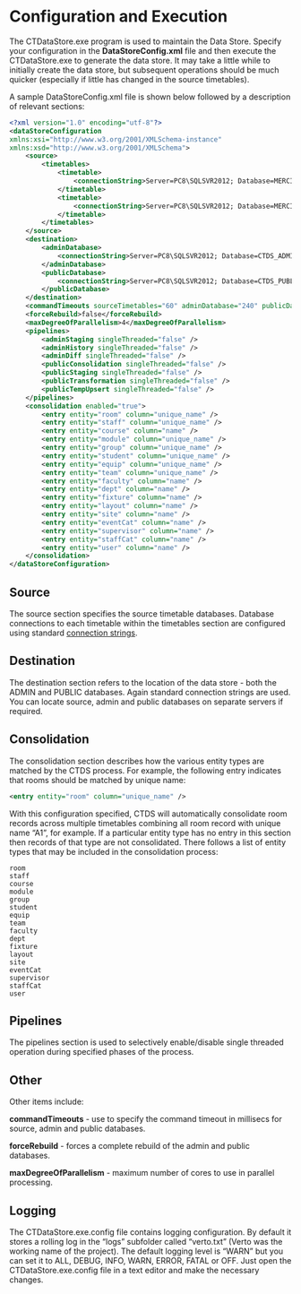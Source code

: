 # Configuration and Execution

The CTDataStore.exe program is used to maintain the Data Store. Specify your configuration in the **DataStoreConfig.xml** file and then execute the CTDataStore.exe to generate the data store. It may take a little while to initially create the data store, but subsequent operations should be much quicker (especially if little has changed in the source timetables).

A sample DataStoreConfig.xml file is shown below followed by a description of relevant sections:

``` xml
<?xml version="1.0" encoding="utf-8"?>
<dataStoreConfiguration
xmlns:xsi="http://www.w3.org/2001/XMLSchema-instance"
xmlns:xsd="http://www.w3.org/2001/XMLSchema">
    <source>
        <timetables>
            <timetable>
                <connectionString>Server=PC8\SQLSVR2012; Database=MERCIA_2014_15; Trusted_Connection=True</connectionString>
            </timetable>
            <timetable>
                <connectionString>Server=PC8\SQLSVR2012; Database=MERCIA_2015_16; Trusted_Connection=True</connectionString>
            </timetable>
        </timetables>
    </source>
    <destination>
        <adminDatabase>
            <connectionString>Server=PC8\SQLSVR2012; Database=CTDS_ADMIN; Trusted_Connection=True</connectionString>
        </adminDatabase>
        <publicDatabase>
            <connectionString>Server=PC8\SQLSVR2012; Database=CTDS_PUBLIC; Trusted_Connection=True</connectionString>
        </publicDatabase>
    </destination>
    <commandTimeouts sourceTimetables="60" adminDatabase="240" publicDatabase="480" />
    <forceRebuild>false</forceRebuild>
    <maxDegreeOfParallelism>4</maxDegreeOfParallelism>
    <pipelines>
        <adminStaging singleThreaded="false" />
        <adminHistory singleThreaded="false" />
        <adminDiff singleThreaded="false" />
        <publicConsolidation singleThreaded="false" />
        <publicStaging singleThreaded="false" />
        <publicTransformation singleThreaded="false" />
        <publicTempUpsert singleThreaded="false" />
    </pipelines>
    <consolidation enabled="true">
        <entry entity="room" column="unique_name" />
        <entry entity="staff" column="unique_name" />
        <entry entity="course" column="name" />
        <entry entity="module" column="unique_name" />
        <entry entity="group" column="unique_name" />
        <entry entity="student" column="unique_name" />
        <entry entity="equip" column="unique_name" />
        <entry entity="team" column="unique_name" />
        <entry entity="faculty" column="name" />
        <entry entity="dept" column="name" />
        <entry entity="fixture" column="name" />
        <entry entity="layout" column="name" />
        <entry entity="site" column="name" />
        <entry entity="eventCat" column="name" />
        <entry entity="supervisor" column="name" />
        <entry entity="staffCat" column="name" />
        <entry entity="user" column="name" />
    </consolidation>
</dataStoreConfiguration>
```

## Source
The source section specifies the source timetable databases. Database connections to each timetable within the timetables section are configured using standard [connection strings](https://www.connectionstrings.com/sql-server/).

## Destination

The destination section refers to the location of the data store - both the ADMIN and PUBLIC databases. Again standard connection strings are used. You can locate source, admin and public databases on separate servers if required.

## Consolidation

The consolidation section describes how the various entity types are matched by the CTDS process. For example, the following entry indicates that rooms should be matched by unique name:

``` xml
<entry entity="room" column="unique_name" />
```

With this configuration specified, CTDS will automatically consolidate room records across multiple timetables combining all room record with unique name “A1”, for example. If a particular entity type has no entry in this section then records of that type are not consolidated. There follows a list of entity types that may be included in the consolidation process:

    room
    staff
    course
    module
    group
    student
    equip
    team
    faculty
    dept
    fixture
    layout
    site
    eventCat
    supervisor
    staffCat
    user

## Pipelines

The pipelines section is used to selectively enable/disable single threaded operation during specified phases of the process.

## Other
Other items include:

**commandTimeouts** - use to specify the command timeout in millisecs for source, admin and public databases.

**forceRebuild** - forces a complete rebuild of the admin and public databases.

**maxDegreeOfParallelism** - maximum number of cores to use in parallel processing.

## Logging

The CTDataStore.exe.config file contains logging configuration. By default it stores a rolling log in the “logs” subfolder called “verto.txt” (Verto was the working name of the project). The default logging level is “WARN” but you can set it to ALL, DEBUG, INFO, WARN, ERROR, FATAL or OFF. Just open the CTDataStore.exe.config file in a text editor and make the necessary changes.

